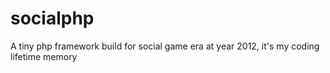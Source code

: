 # socialphp
A tiny php framework build for social game era at year 2012, it's my coding lifetime memory
